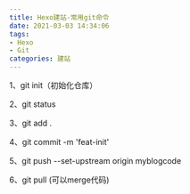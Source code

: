 ```yaml
---
title: Hexo建站-常用git命令
date: 2021-03-03 14:34:06
tags: 
- Hexo
- Git
categories: 建站
---
```


1、git init（初始化仓库）

2、git status

3、git add .

4、git commit -m 'feat-init'

5、git push --set-upstream origin myblogcode

6、git pull (可以merge代码)